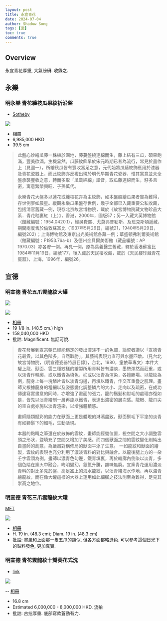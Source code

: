 ```yaml
---
layout: post
title: 永宣青花
date: 2024-07-04
author: Shadow Song
tags: [瓷]
toc: true
comments: true
---
```


## Overview

永宣青花厚重, 大氣磅礴. 收錄之. 

## 永樂

### 明永樂 青花纏枝瓜果紋折沿盤

- [Sotheby](https://www.sothebys.com/en/buy/auction/2023/the-leshantang-collection-treasures-of-chinese-art-from-the-tsai-i-ming-collection/a-very-rare-and-finely-painted-blue-and-white)

![](https://lh3.googleusercontent.com/pw/AP1GczNMnaz2nCZIzxAH9YxomjBt61oVFtlYgSi2EGXTYHbaDpX0orsMbqUVUe8jb8R9RKryTsO-7Q7PzrvcFNRABBwh6mjZKTUovEIAtAV1WPnVUX7Xrhqygx0BAJWSrAej8LgwO-yDuprkDdqqB8my7gsyLw=w1294-h1294-s-no-gm?authuser=0)

- [相冊](https://photos.app.goo.gl/ThW2typDQdfLE7hF7)
- 6,985,000 HKD
- 39.5 cm

> 此盤心妙繪瓜藤一株植於園地，藤蔓盤繞連綿而生，藤上結有三瓜，碩果飽滿，豐美欲滴，生機盎然。瓜藤紋飾早於宋元時期已甚為流行，常見於畫作上（見圖一），所繪秋瓜皆有豐收富足之意，元代始將瓜藤紋飾應用於漆器及青花瓷器上，而此紋飾亦反複出現於明代早期青花瓷器，惟其寓意並未全盤承襲豐收之意，轉而多取「瓜瓞綿綿」諧音，取瓜藤連綿而生，籽多且密，寓意繁榮興旺、子孫萬代。
> 
> 永樂青花大盤多以蓮花或纏枝花卉為主紋飾，如本盤般繪瓜果者實為難得，存世例寥如晨星。縱觀永樂瓜果盤存世例，幾乎全部已入藏重要公私收藏，包括清官舊藏一例，現存北京故宮博物院，載於《故宮博物院藏文物珍品大系．青花釉裏紅（上）》，香港，2000年，圖版57；另一入藏大英博物館（館藏編號：1954,0420.1），經吳賚熙、尤莫弗普勒斯、及班克斯頓遞藏，期間兩度售於倫敦蘇富比（1937年5月26日，編號21，1940年5月29日，編號202）；上海博物館及東京出光美術館各藏一例；華盛頓弗利爾美術館（館藏編號：F1953.76a-b）及德州金貝爾美術館（藏品編號：AP 1970.03）亦各貯一例。再見一例，原為葉義醫生舊藏，釋於香港蘇富比1984年11月19日，編號177，後入藏於天民樓收藏，載於《天民樓珍藏青花瓷器》，上海，1996年，編號26。

## 宣德

### 明宣德 青花五爪雲龍紋大罐

![](https://lh3.googleusercontent.com/pw/AP1GczMiKpP3Mk2ila5R_JuSjRwveHu02eN2qayL9aZ85EVjNqtvu9g39a_mazalaKBuyIKyaSfw80_yyzMm37NYFfrzkK6vmqOn4MJQdh0kqkSySQ2a0zn1mhQFVygC2sYiY1Rzz43-gKTLy1FgckKZbvdnfQ=w1002-h1294-s-no-gm?authuser=0)

![](https://lh3.googleusercontent.com/pw/AP1GczNTNvhQaXghfXq5sR-jGERPXZibRTP8cIT_XLo3W7pPQoBskAc759Rki5xa8Ic_h2kCuFqhkqBCx5IC_HA5EhXAphz3__s4B9-w6ouatDNuGCYHpo09K9EcPkbd-YfB6rYRM15k10tPtWgSHgQGenAmSA=w1707-h413-s-no-gm?authuser=0)

- [相冊](https://photos.app.goo.gl/TpPk6wKtwwCvFbc27)
- 19 1/8 in. (48.5 cm.) high
- 158,040,000 HKD
- 批註: Magnificent.  無話可說. 

> 青花發展到宣宗朝已經能穩定的發出濃淡不一的色調，論瓷者讚以「宣德青花最貴，以其色階多，自然取勝」，其藝術表現力直可與水墨匹敵。（見台北故宮博物院，《明宣德瓷器特展目錄》，台北，1980，童依華專文）本件大罐上龍、獸面、雲三種紋樣的繪製所用青料皆有濃淡，墨勢渾然而莊重，或以淡青作輪廓，或以鐵青為填色，抑或以淡青為渲染，各擅勝場。以龍紋為例，龍身上每一塊鱗片皆以淡青勾邊，再填以鐵青，作交互重疊之肌理。畫師又根據龍身的粗細以及姿態變化調整鱗片的大小、走向以及疏密，在成功傳達寫實畫意的同時，亦增強了畫面的張力。龍的鬚髮和肘毛的處理亦復如是，皆先以淡青繪制一層再施以鐵青，表達出濃密的層次感。龍眼、龍爪尖的空白處亦施以淡青渲染，以增強體積感。
> 
> 畫師隨類賦彩的能力在獸面上更是體現的淋漓盡致，獸面鬃毛下平塗的淡青有如獅鬃下的細毛，生動活現。
> 
> 本器的點睛之筆還在於散佈的雲紋，畫師能經營位置，視空間之大小調整雲頭之形狀，暨填充了空間又增加了美感。而四個獸面之間的雲紋變化則純出自畫師的創意，為嚴肅對稱佈局的獸面平添了生意。 一如龍紋和獸面的繪製，雲紋的表現也充分利用了濃淡青料的對比與融合。以龍後腿上方的一朵壬字雲頭為例，畫師以濃青色勾邊，鐵青填裏，再於輪廓內側染以淡青，多個色階在窯火中融合，晦明變幻，氤氳升騰，韻味無窮。宣窯青花運用濃淡青料的對比多見於盤、高足盌上的海水龍紋，以淡青繪海水作地，再以濃青繪龍紋，而在像大罐這樣的大器上運用如此細膩之技法則至為難得，足見其崇高之地位。

### 明宣德 青花三爪雲龍紋大罐

[MET](https://www.metmuseum.org/art/collection/search/39666)

![](https://lh3.googleusercontent.com/pw/AP1GczMO-Poo4-7RfyvXLlp7CopTp7o-BS8qd30UkxAm4pZqHnHkpehLZpb3IP_taH-OmhVUYqThGspLJTjbWN3eD4aoxMgDvG2zkXvvucV0B07SVH7JiHF8UbGCSVUQaosMmCTK5CKIY-fW1Odo9bMl0G1nTQ=w970-h1294-s-no-gm?authuser=0)

- [相冊](https://photos.app.goo.gl/ficQ8wcEQTHnBtPG9)
- H. 19 in. (48.3 cm); Diam. 19 in. (48.3 cm)
- 批註: 畫風和上面那一隻五爪的類似, 但各方面都略遜色. 可以參考這個日光下的鈷料發色, 更加真實. 

### 明宣德 青花雲龍紋十瓣葵花式洗

- [link](https://www.sothebys.com/en/buy/auction/2024/the-dragon-emperor-chinese-art/a-superb-and-rare-blue-and-white-dragon-brush)

![](https://lh3.googleusercontent.com/pw/AP1GczOYUowDEHD4Ps2m3fu_q-i0-nw5G-lGxq-Uc28Ha54HcTvxBUlmKGXXm3xCbznarLD2qdZqrkb0e7jB1nX38iOAIHsPd5xYfqW06F2OcCangcD79xWRoBqR-qtbo7x9EM84yOv9ncuigb-_Tz5o2CnfGQ=w915-h1294-s-no-gm?authuser=0)

-- [相冊](https://photos.app.goo.gl/MkESpwWDPWq45ipx8)
- 16.8 cm
- Estimated 6,000,000 - 8,000,000 HKD. 流拍
- 批註: 古拙厚重. 底部寫款蒼勁有力. 
